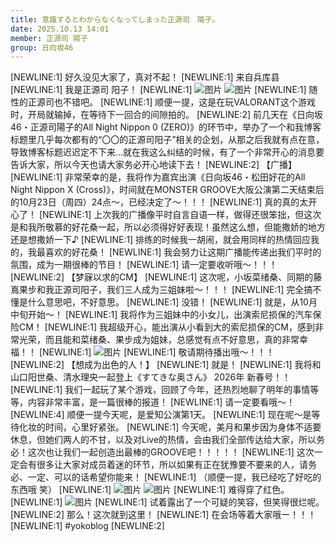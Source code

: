 ```yaml
---
title: 意識するとわからなくなってしまった正源司　陽子。
date: 2025.10.13 14:01
member: 正源司 陽子
group: 日向坂46
---
```


[NEWLINE:1]
好久没见大家了，真对不起！
[NEWLINE:1]
来自兵库县
[NEWLINE:1]
我是正源司 阳子！
[NEWLINE:1]
![图片](https://cdn.hinatazaka46.com/files/14/diary/official/member/moblog/202510/mobBoAhP1.jpg)
![图片](https://cdn.hinatazaka46.com/files/14/diary/official/member/moblog/202510/mobDeINmB.jpg)
[NEWLINE:1]
随性的正源司也不错吧。
[NEWLINE:1]
顺便一提，这是在玩VALORANT这个游戏时，开局就输掉，在等待下一回合的间隙拍的。
[NEWLINE:2]
前几天在《日向坂46・正源司陽子的All Night Nippon 0 (ZERO)》的环节中，举办了一个和我博客标题里几乎每次都有的“〇〇的正源司阳子”相关的企划，从那之后我就有点在意，导致博客标题迟迟定不下来…就在我这么纠结的时候，有了一个非常开心的消息要告诉大家，所以今天也请大家务必开心地读下去！
[NEWLINE:2]
【广播】
[NEWLINE:1]
非常荣幸的是，我将作为嘉宾出演《日向坂46・松田好花的All Night Nippon X (Cross)》，时间就在MONSTER GROOVE大阪公演第二天结束后的10月23日（周四）24点〜，已经决定了〜！！！
[NEWLINE:1]
真的真的太开心了！
[NEWLINE:1]
上次我的广播像平时自言自语一样，做得还很笨拙，但这次是和我所敬慕的好花桑一起，所以必须得好好表现！虽然这么想，但能撒娇的地方还是想撒娇一下♪
[NEWLINE:1]
排练的时候我一胡闹，就会用同样的热情回应我的，我最喜欢的好花桑！
[NEWLINE:1]
我会努力让这期广播能传递出我们平时的氛围，成为一期很棒的节目！
[NEWLINE:1]
请一定要收听哦〜！！！
[NEWLINE:2]
【梦寐以求的CM】
[NEWLINE:1]
这次呢，小坂菜绪桑、同期的藤嶌果步和我正源司阳子，我们三人成为三姐妹啦〜！！！
[NEWLINE:1]
完全搞不懂是什么意思吧，不好意思。
[NEWLINE:1]
没错！
[NEWLINE:1]
就是，从10月中旬开始〜！
[NEWLINE:1]
我将作为三姐妹中的小女儿，出演索尼损保的汽车保险CM！
[NEWLINE:1]
我超级开心，能出演从小看到大的索尼损保的CM，感到非常光荣，而且能和菜绪桑、果步成为姐妹，总感觉有点不好意思，真的非常幸福！！
[NEWLINE:1]
![图片](https://cdn.hinatazaka46.com/files/14/diary/official/member/moblog/202510/mobVnvv9E.jpg)
[NEWLINE:1]
敬请期待播出哦〜！！！
[NEWLINE:2]
【想成为出色的人！】
[NEWLINE:1]
就是！
[NEWLINE:1]
我将和山口阳世桑、清水理央一起登上《すてきな奥さん》 2026年 新春号！！
[NEWLINE:1]
我们一起玩了某个游戏，回顾了今年，还热烈地聊了明年的事情等等，内容非常丰富，是一篇很棒的报道！
[NEWLINE:1]
请一定要看哦〜！
[NEWLINE:4]
顺便一提今天呢，是爱知公演第1天。
[NEWLINE:1]
现在呢〜是等待化妆的时间，心里好紧张。
[NEWLINE:1]
今天呢，美月和果步因为身体不适要休息，但她们两人的不甘，以及对Live的热情，会由我们全部传达给大家，所以务必！这次也让我们一起创造出最棒的GROOVE吧！！！！！
[NEWLINE:1]
这次一定会有很多让大家对成员着迷的环节，所以如果有正在犹豫要不要来的人，请务必、一定、可以的话希望你能来！
[NEWLINE:1]
（顺便一提，我已经吃了好吃的东西哦 笑）
[NEWLINE:1]
![图片](https://cdn.hinatazaka46.com/files/14/diary/official/member/moblog/202510/mobAzpLkw.jpg)
![图片](https://cdn.hinatazaka46.com/files/14/diary/official/member/moblog/202510/mobuMhUwO.jpg)
[NEWLINE:1]
难得穿了红色。
[NEWLINE:1]
![图片](https://cdn.hinatazaka46.com/files/14/diary/official/member/moblog/202510/mobfIfIFD.png)
[NEWLINE:1]
试着露出了一个可疑的笑容，但笑得很烂呢。
[NEWLINE:2]
那么！这次就到这里！
[NEWLINE:1]
在会场等着大家哦ー！！！
[NEWLINE:1]
#yokoblog
[NEWLINE:2]